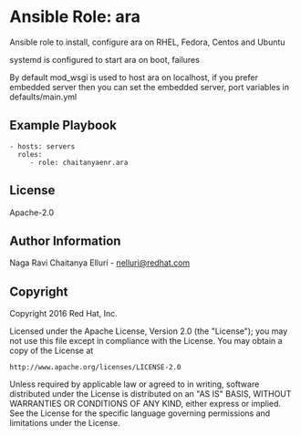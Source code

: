 Ansible Role: ara
=========
Ansible role to install, configure ara on RHEL, Fedora, Centos and Ubuntu

systemd is configured to start ara on boot, failures

By default mod_wsgi is used to host ara on localhost, if you prefer embedded server then you can set the embedded server, port variables in defaults/main.yml

Example Playbook
----------------

    - hosts: servers
      roles:
         - role: chaitanyaenr.ara

License
-------

Apache-2.0

Author Information
------------------

Naga Ravi Chaitanya Elluri - nelluri@redhat.com

Copyright
------------------

Copyright 2016 Red Hat, Inc.

Licensed under the Apache License, Version 2.0 (the "License");
you may not use this file except in compliance with the License.
You may obtain a copy of the License at

    http://www.apache.org/licenses/LICENSE-2.0

Unless required by applicable law or agreed to in writing, software
distributed under the License is distributed on an "AS IS" BASIS,
WITHOUT WARRANTIES OR CONDITIONS OF ANY KIND, either express or implied.
See the License for the specific language governing permissions and
limitations under the License.
